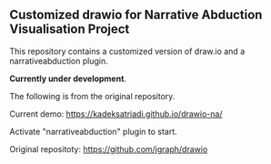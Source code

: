 Customized drawio for Narrative Abduction Visualisation Project
----

This repository contains a customized version of draw.io and a narrativeabduction plugin. 

**Currently under development**. 

The following is from the original repository.

Current demo: https://kadeksatriadi.github.io/drawio-na/

Activate "narrativeabduction" plugin to start. 

Original repositoty: https://github.com/jgraph/drawio
